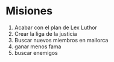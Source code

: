 # Misiones

1. Acabar con el plan de Lex Luthor
2. Crear la liga de la justicia
3. Buscar nuevos miembros en mallorca
4. ganar menos fama
5. buscar enemigos
